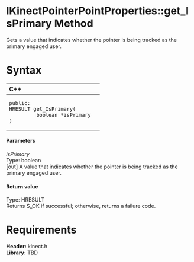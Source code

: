 IKinectPointerPointProperties::get\_IsPrimary Method  
====================================================  

Gets a value that indicates whether the pointer is being tracked as the primary engaged user. <span id="syntaxSection"></span>

Syntax  
======  

<table>
<colgroup>
<col width="100%" />
</colgroup>
<thead>
<tr class="header">
<th align="left">C++</th>
</tr>
</thead>
<tbody>
<tr class="odd">
<td align="left"><pre><code>public:  
HRESULT get_IsPrimary(  
         boolean *isPrimary  
)</code></pre></td>
</tr>
</tbody>
</table>

<span id="ID4EG"></span>
#### Parameters  

*isPrimary*    
Type: boolean  
[out] A value that indicates whether the pointer is being tracked as the primary engaged user.  

<span id="ID4EP"></span>
#### Return value  

Type: HRESULT  
Returns S\_OK if successful; otherwise, returns a failure code.  

<span id="requirements"></span>

Requirements  
============  

**Header:** kinect.h  
**Library:** TBD  



<!--Please do not edit the data in the comment block below.-->
<!--
TOCTitle : get_IsPrimary Method
RLTitle : IKinectPointerPointProperties::get_IsPrimary Method
KeywordK : get_IsPrimary method
KeywordK : IKinectPointerPointProperties::get_IsPrimary method
KeywordF : IKinectPointerPointProperties::get_IsPrimary
KeywordF : get_IsPrimary
KeywordF : Microsoft.Kinect.kinect.IKinectPointerPointProperties.get_IsPrimary(boolean@)
KeywordA : M:Microsoft.Kinect.kinect.IKinectPointerPointProperties.get_IsPrimary(boolean@)
AssetID : M:Microsoft.Kinect.kinect.IKinectPointerPointProperties.get_IsPrimary(boolean@)
Locale : en-us
CommunityContent : 1
APIType : Managed
APILocation : 
APIName : Microsoft.Kinect.kinect.IKinectPointerPointProperties::get_IsPrimary
TargetOS : Windows
TopicType : kbSyntax
DevLang : C++
DocSet : K4Wv2
ProjType : K4Wv2Proj
Technology : Kinect for Windows
Product : Kinect for Windows SDK v2
productversion : 20
-->
